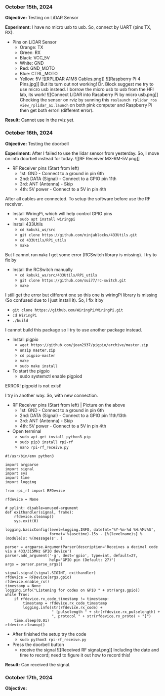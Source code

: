 
### October 15th, 2024

**Objective:** Testing on LiDAR Sensor

**Experiment:** I have no micro usb to usb. So, connect by UART (pins TX, RX).
- Pins on LiDAR Sensor
	- Orange: TX
	- Green: RX
	- Black: VCC_5V
	- White: GND
	- Red: GND_MOTO
	- Blue: CTRL_MOTO
	- Yellow: 5V
![[RPLIDAR A1M8 Cables.png]]
![[Raspberry Pi 4 Pins.jpg]]
But its turn out not working! Dr. Block suggest me try to use micro usb instead. I borrow the micro usb to usb from the HFI lab, its work!
![[Connect LiDAR into Raspberry Pi by micro usb.png]]
Checking the sensor on rviz by sunning this `roslaunch rplidar_ros view_rplidar_a1.launch` on both pink computer and Raspberry Pi then get both error! (different error).

**Result:** Cannot use in the rviz yet.


### October 16th, 2024

**Objective:** Testing the doorbell

**Experiment:** After I failed to use the lidar sensor from yesterday. So, I move on into doorbell instead for today.
![[RF Receiver MX-RM-5V.png]]
- RF Receiver pins (Start from left)
	- 1st: GND - Connect to a ground in pin 6th
	- 2nd: DATA (Signal) - Connect to a GPIO pin 11th
	- 3rd: ANT (Antenna) - Skip
	- 4th: 5V power - Connect to a 5V in pin 4th

After all cables are connected. To setup the software before use the RF receiver.
- Install WiringPi, which will help control GPIO pins
	- `sudo apt install wiringpi`
- Install 433Utils
	- `cd kobuki_ws/src`
	- `git clone https://github.com/ninjablocks/433Utils.git`
	- `cd 433Utils/RPi_utils`
	- `make`

But I cannot run `make` I get some error (RCSwitch library is missing). I try to fix by
- Install the RCSwitch manually
	- `cd kobuki_ws/src/433Utils/RPi_utils`
	- `git clone https://github.com/sui77/rc-switch.git`
	- `make`

I still get the error but different one so this one is wiringPi library is missing (So confused due to I just install it). So, I fix it by
- `git clone https://github.com/WiringPi/WiringPi.git`
- `cd WiringPi`
- `./build`

I cannot build this package so I try to use another package instead.
- Install pigpio
	- `wget https://github.com/joan2937/pigpio/archive/master.zip`
	- `unzip master.zip`
	- `cd pigpio-master`
	- `make`
	- `sudo make install`
- To start the pigpio
	- sudo systemctl enable pigpiod

ERROR! pigpoid is not exist!

I try in another way. So, with new connection.
- RF Receiver pins (Start from left) | Picture on the above
	- 1st: GND - Connect to a ground in pin 6th
	- 2nd: DATA (Signal) - Connect to a GPIO pin 11th/13th
	- 3rd: ANT (Antenna) - Skip
	- 4th: 5V power - Connect to a 5V in pin 4th
- Open terminal
	- `sudo apt-get install python3-pip`
	- `sudp pip3 install rpi-rf`
	- `nano rpi-rf_receive.py`
```
#!/usr/bin/env python3

import argparse
import signal
import sys
import time
import logging

from rpi_rf import RFDevice

rfdevice = None

# pylint: disable=unused-argument
def exithandler(signal, frame):
    rfdevice.cleanup()
    sys.exit(0)

logging.basicConfig(level=logging.INFO, datefmt='%Y-%m-%d %H:%M:%S',
                    format='%(asctime)-15s - [%(levelname)s] %(module)s: %(message)s', )
  
parser = argparse.ArgumentParser(description='Receives a decimal code via a 433/315MHz GPIO device')
parser.add_argument('-g', dest='gpio', type=int, default=27,
                    help="GPIO pin (Default: 27)")
args = parser.parse_args()
 
signal.signal(signal.SIGINT, exithandler)
rfdevice = RFDevice(args.gpio)
rfdevice.enable_rx()
timestamp = None
logging.info("Listening for codes on GPIO " + str(args.gpio))
while True:
    if rfdevice.rx_code_timestamp != timestamp:
        timestamp = rfdevice.rx_code_timestamp
        logging.info(str(rfdevice.rx_code) +
                     " [pulselength " + str(rfdevice.rx_pulselength) +
                     ", protocol " + str(rfdevice.rx_proto) + "]")
    time.sleep(0.01)
rfdevice.cleanup()
```
- After finished the setup try the code
	- `sudo python3 rpi-rf_receive.py`
- Press the doorbell button
	- receive the signal
![[Received RF signal.png]]
Including the date and time to record; need to figure it out how to record this!

**Result:** Can received the signal.


### October 17th, 2024

**Objective:** 

